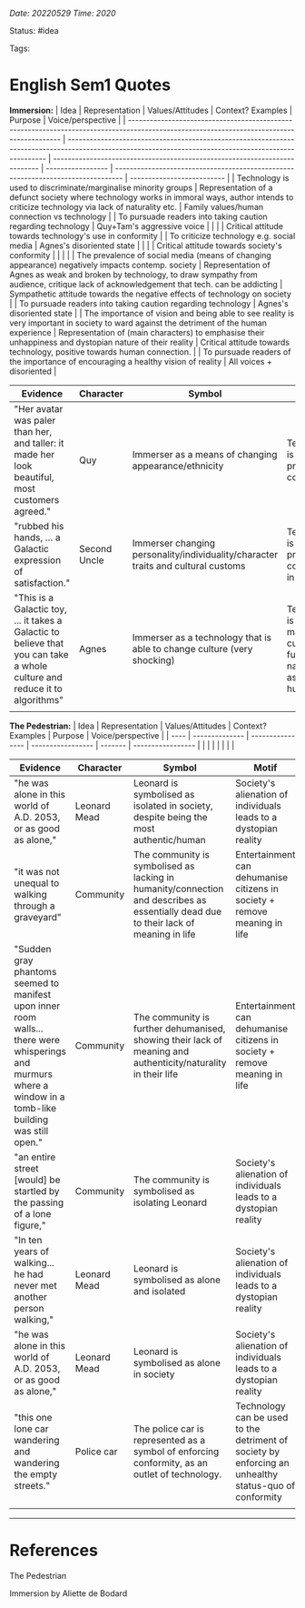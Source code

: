 *Date: 20220529 Time: 2020*

Status: #idea 

Tags:

# English Sem1 Quotes

**Immersion:**
| Idea                                                                                                                                      | Representation                                                                                                                                         | Values/Attitudes                                                           | Context? Examples | Purpose                                                                          | Voice/perspective          |
| ----------------------------------------------------------------------------------------------------------------------------------------- | ------------------------------------------------------------------------------------------------------------------------------------------------------ | -------------------------------------------------------------------------- | ----------------- | -------------------------------------------------------------------------------- | -------------------------- |
| Technology is used to discriminate/marginalise minority groups                                                                            | Representation of a defunct society where technology works in immoral ways, author intends to criticize technology via lack of naturality etc.         | Family values/human connection vs technology                               |                   | To pursuade readers into taking caution regarding technology                     | Quy+Tam's aggressive voice |
|                                                                                                                                           |                                                                                                                                                        | Critical attitude towards technology's use in conformity                   |                   | To criticize technology e.g. social media                                        | Agnes's disoriented state  |
|                                                                                                                                           |                                                                                                                                                        | Critical attitude towards society's conformity                             |                   |                                                                                  |                            |
| The prevalence of social media (means of changing appearance) negatively impacts contemp. society                                         | Representation of Agnes as weak and broken by technology, to draw sympathy from audience, critique lack of acknowledgement that tech. can be addicting | Sympathetic attitude towards the negative effects of technology on society |                   | To pursuade readers into taking caution regarding technology                     | Agnes's disoriented state  |
| The importance of vision and being able to see reality is very important in society to ward against the detriment of the human experience | Representation of (main characters) to emphasise their unhappiness and dystopian nature of their reality                                               | Critical attitude towards technology, positive towards human connection.   |                   | To pursuade readers of the importance of encouraging a healthy vision of reality | All voices + disoriented   |

| Evidence                                                                                                                   | Character    | Symbol                                                                            | Motif                                                                              | Genre           |
| -------------------------------------------------------------------------------------------------------------------------- | ------------ | --------------------------------------------------------------------------------- | ---------------------------------------------------------------------------------- | --------------- |
| "Her avatar was paler than her, and taller: it made her look beautiful, most customers agreed."                            | Quy          | Immerser as a means of changing appearance/ethnicity                              | Technology is used to promote conformity                                           | Science-fiction |
| "rubbed his hands, … a Galactic expression of satisfaction."                                                               | Second Uncle | Immerser changing personality/individuality/character traits and cultural customs | Technology is used to promote conformity in speech                                 | Science-fiction |
| "This is a Galactic toy, ... it takes a Galactic to believe that you can take a whole culture and reduce it to algorithms" | Agnes        | Immerser as a technology that is able to change culture (very shocking)           | Technology is used to manipulate culture, a fundamental natural aspect of humanity | Science-fiction |
|                                                                                                                            |              |                                                                                   |                                                                                    |                 |

**The Pedestrian:**
| Idea | Representation | Values/Attitudes | Context? Examples | Purpose | Voice/perspective |
| ---- | -------------- | ---------------- | ----------------- | ------- | ----------------- |
|      |                |                  |                   |         |                   |

| Evidence                                                                                                                                                     | Character    | Symbol                                                                                                                               | Motif                                                                                                 | Genre           |
| ------------------------------------------------------------------------------------------------------------------------------------------------------------ | ------------ | ------------------------------------------------------------------------------------------------------------------------------------ | ----------------------------------------------------------------------------------------------------- | --------------- |
| "he was alone in this world of A.D. 2053, or as good as alone,"                                                                                              | Leonard Mead | Leonard is symbolised as isolated in society, despite being the most authentic/human                                                 | Society's alienation of individuals leads to a dystopian reality                                      | Science-fiction |
| "it was not unequal to walking through a graveyard"                                                                                                          | Community    | The community is symbolised as lacking in humanity/connection and describes as essentially dead due to their lack of meaning in life | Entertainment can dehumanise citizens in society + remove meaning in life                             | Science-fiction |
| "Sudden gray phantoms seemed to manifest upon inner room walls... there were whisperings and murmurs where a window in a tomb-like building was still open." | Community    | The community is further dehumanised, showing their lack of meaning and authenticity/naturality in their life                        | Entertainment can dehumanise citizens in society + remove meaning in life                             | Science-fiction |
| "an entire street [would] be startled by the passing of a lone figure,"                                                                                      | Community    | The community is symbolised as isolating Leonard                                                                                     | Society's alienation of individuals leads to a dystopian reality                                      | Science-fiction |
| "In ten years of walking... he had never met another person walking,"                                                                                        | Leonard Mead | Leonard is symbolised as alone and isolated                                                                                          | Society's alienation of individuals leads to a dystopian reality                                      | Science-fiction |
| "he was alone in this world of A.D. 2053, or as good as alone,"                                                                                              | Leonard Mead | Leonard is symbolised as alone in society                                                                                            | Society's alienation of individuals leads to a dystopian reality                                      | Science-fiction |
| "this one lone car wandering and wandering the empty streets."                                                                                               | Police car   | The police car is represented as a symbol of enforcing conformity, as an outlet of technology.                                       | Technology can be used to the detriment of society by enforcing an unhealthy status-quo of conformity | Science-fiction |
|                                                                                                                                                              |              |                                                                                                                                      |                                                                                                       |                 |



---

# References

The Pedestrian

Immersion by Aliette de Bodard